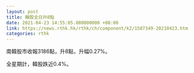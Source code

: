 ```yaml
---
layout: post
title: 韓股全日升8點
date: 2021-04-23 14:55:05.000000000 +08:00
link: https://news.rthk.hk/rthk/ch/component/k2/1587349-20210423.htm
categories: rthk
---
```


南韓股市收報3186點，升8點，升幅0.27%。

全星期計，韓股跌近0.4%。
